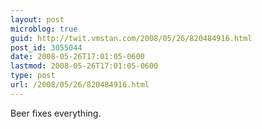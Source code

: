 ```yaml
---
layout: post
microblog: true
guid: http://twit.vmstan.com/2008/05/26/820484916.html
post_id: 3055044
date: 2008-05-26T17:01:05-0600
lastmod: 2008-05-26T17:01:05-0600
type: post
url: /2008/05/26/820484916.html
---
```

Beer fixes everything.
